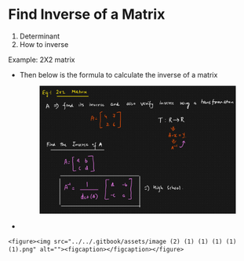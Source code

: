 # Find Inverse of a Matrix

1. Determinant
2. How to inverse



Example: 2X2 matrix

*   Then below is the formula to calculate the inverse of a matrix

    <figure><img src="../../.gitbook/assets/image (1) (1) (1) (1) (1) (1).png" alt=""><figcaption></figcaption></figure>
*

    <figure><img src="../../.gitbook/assets/image (2) (1) (1) (1) (1) (1).png" alt=""><figcaption></figcaption></figure>

